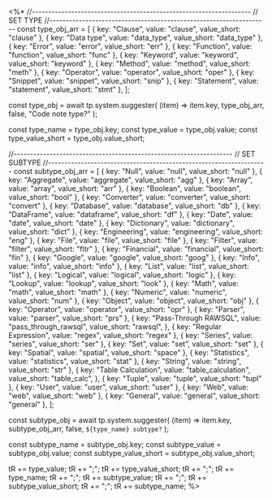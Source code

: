 <%* 
//-------------------------------------------------------------------
// SET TYPE
//-------------------------------------------------------------------
const type_obj_arr = [
  { key: "Clause", value: "clause", value_short: "clause" },
  { key: "Data type", value: "data_type", value_short: "data_type" },
  { key: "Error", value: "error", value_short: "err" },
  { key: "Function", value: "function", value_short: "func" },
  { key: "Keyword", value: "keyword", value_short: "keyword" },
  { key: "Method", value: "method", value_short: "meth" },
  { key: "Operator", value: "operator", value_short: "oper" },
  { key: "Snippet", value: "snippet", value_short: "snip" },
  { key: "Statement", value: "statement", value_short: "stmt" },
];

const type_obj = await tp.system.suggester(
  (item) => item.key,
  type_obj_arr,
  false,
  "Code note type?"
);

const type_name = type_obj.key;
const type_value = type_obj.value;
const type_value_short = type_obj.value_short;

//-------------------------------------------------------------------
// SET SUBTYPE
//-------------------------------------------------------------------
const subtype_obj_arr = [
  { key: "Null", value: "null", value_short: "null" },
  { key: "Aggregate", value: "aggregate", value_short: "agg" },
  { key: "Array", value: "array", value_short: "arr" },
  { key: "Boolean", value: "boolean", value_short: "bool" },
  { key: "Converter", value: "converter", value_short: "convert" },
  { key: "Database", value: "database", value_short: "db" },
  { key: "DataFrame", value: "dataframe", value_short: "df" },
  { key: "Date", value: "date", value_short: "date" },
  { key: "Dictionary", value: "dictionary", value_short: "dict" },
  { key: "Engineering", value: "engineering", value_short: "eng" },
  { key: "File", value: "file", value_short: "file" },
  { key: "Filter", value: "filter", value_short: "fltr" },
  { key: "Financial", value: "financial", value_short: "fin" },
  { key: "Google", value: "google", value_short: "goog" },
  { key: "Info", value: "info", value_short: "info" },
  { key: "List", value: "list", value_short: "list" },
  { key: "Logical", value: "logical", value_short: "logic" },
  { key: "Lookup", value: "lookup", value_short: "look" },
  { key: "Math", value: "math", value_short: "math" },
  { key: "Numeric", value: "numeric", value_short: "num" },
  { key: "Object", value: "object", value_short: "obj" },
  { key: "Operator", value: "operator", value_short: "opr" },
  { key: "Parser", value: "parser", value_short: "prs" },
  {
    key: "Pass-Through RAWSQL",
    value: "pass_through_rawsql",
    value_short: "rawsql",
  },
  { key: "Regular Expression", value: "regex", value_short: "regex" },
  { key: "Series", value: "series", value_short: "ser" },
  { key: "Set", value: "set", value_short: "set" },
  { key: "Spatial", value: "spatial", value_short: "space" },
  { key: "Statistics", value: "statistics", value_short: "stat" },
  { key: "String", value: "string", value_short: "str" },
  {
    key: "Table Calculation",
    value: "table_calculation",
    value_short: "table_calc",
  },
  { key: "Tuple", value: "tuple", value_short: "tupl" },
  { key: "User", value: "user", value_short: "user" },
  { key: "Web", value: "web", value_short: "web" },
  { key: "General", value: "general", value_short: "general" },
];

const subtype_obj = await tp.system.suggester(
  (item) => item.key,
  subtype_obj_arr,
  false,
  `${type_name} subtype?`
);

const subtype_name = subtype_obj.key;
const subtype_value = subtype_obj.value;
const subtype_value_short = subtype_obj.value_short;

tR += type_value;
tR += ";";
tR += type_value_short;
tR += ";";
tR += type_name;
tR += ";";
tR += subtype_value;
tR += ";";
tR += subtype_value_short;
tR += ";";
tR += subtype_name;
%>